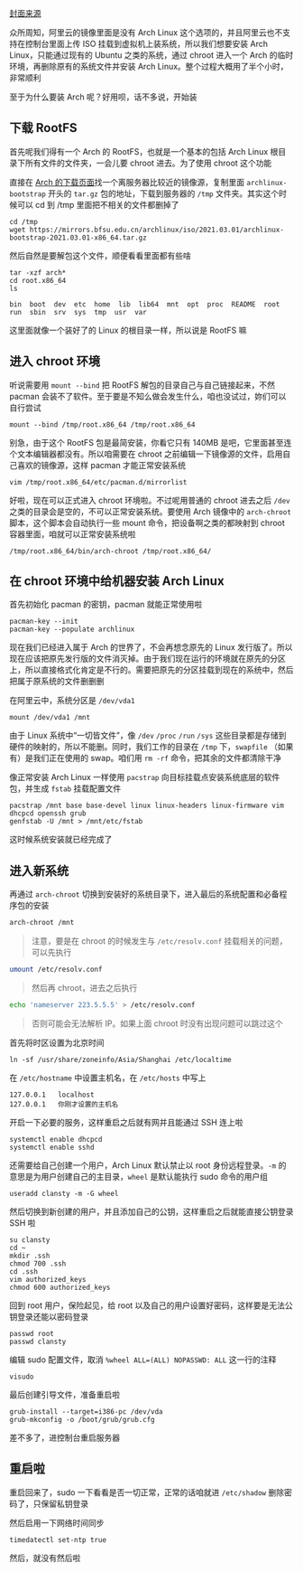 [封面来源](https://b23.tv/iq3jy5)

众所周知，阿里云的镜像里面是没有 Arch Linux 这个选项的，并且阿里云也不支持在控制台里面上传 ISO 挂载到虚拟机上装系统，所以我们想要安装 Arch Linux，只能通过现有的 Ubuntu 之类的系统，通过 chroot 进入一个 Arch 的临时环境，再删除原有的系统文件并安装 Arch Linux。整个过程大概用了半个小时，非常顺利

至于为什么要装 Arch 呢？好用呗，话不多说，开始装

## 下载 RootFS

首先呢我们得有一个 Arch 的 RootFS，也就是一个基本的包括 Arch Linux 根目录下所有文件的文件夹，一会儿要 chroot 进去。为了使用 chroot 这个功能

直接在 [Arch 的下载页面](https://archlinux.org/download/)找一个离服务器比较近的镜像源，复制里面 `archlinux-bootstrap` 开头的 `tar.gz` 包的地址，下载到服务器的 `/tmp` 文件夹。其实这个时候可以 cd 到 /tmp 里面把不相关的文件都删掉了

```shell
cd /tmp
wget https://mirrors.bfsu.edu.cn/archlinux/iso/2021.03.01/archlinux-bootstrap-2021.03.01-x86_64.tar.gz
```

然后自然是要解包这个文件，顺便看看里面都有些啥

```shell
tar -xzf arch*
cd root.x86_64
ls
```

```
bin  boot  dev  etc  home  lib  lib64  mnt  opt  proc  README  root  run  sbin  srv  sys  tmp  usr  var
```

这里面就像一个装好了的 Linux 的根目录一样，所以说是 RootFS 嘛

## 进入 chroot 环境

听说需要用 `mount --bind` 把 RootFS 解包的目录自己与自己链接起来，不然 pacman 会装不了软件。至于要是不知么做会发生什么，咱也没试过，妳们可以自行尝试

```shell
mount --bind /tmp/root.x86_64 /tmp/root.x86_64
```

别急，由于这个 RootFS 包是最简安装，你看它只有 140MB 是吧，它里面甚至连个文本编辑器都没有。所以咱需要在 chroot 之前编辑一下镜像源的文件，启用自己喜欢的镜像源，这样 pacman 才能正常安装系统

```shell
vim /tmp/root.x86_64/etc/pacman.d/mirrorlist
```

好啦，现在可以正式进入 chroot 环境啦。不过呢用普通的 chroot 进去之后 `/dev` 之类的目录会是空的，不可以正常安装系统。要使用 Arch 镜像中的 `arch-chroot` 脚本，这个脚本会自动执行一些 mount 命令，把设备啊之类的都映射到 chroot 容器里面，咱就可以正常安装系统啦

```shell
/tmp/root.x86_64/bin/arch-chroot /tmp/root.x86_64/
```

## 在 chroot 环境中给机器安装 Arch Linux

首先初始化 pacman 的密钥，pacman 就能正常使用啦

```shell
pacman-key --init
pacman-key --populate archlinux
```

现在我们已经进入属于 Arch 的世界了，不会再想念原先的 Linux 发行版了。所以现在应该把原先发行版的文件消灭掉。由于我们现在运行的环境就在原先的分区上，所以直接格式化肯定是不行的。需要把原先的分区挂载到现在的系统中，然后把属于原系统的文件删删删

在阿里云中，系统分区是 `/dev/vda1`

```shell
mount /dev/vda1 /mnt
```

由于 Linux 系统中“一切皆文件”，像 `/dev` `/proc` `/run` `/sys` 这些目录都是存储到硬件的映射的，所以不能删。同时，我们工作的目录在 `/tmp` 下，`swapfile` （如果有）是我们正在使用的 swap。咱们用 `rm -rf` 命令，把其余的文件都清除干净

像正常安装 Arch Linux 一样使用 `pacstrap` 向目标挂载点安装系统底层的软件包，并生成 `fstab` 挂载配置文件

```shell
pacstrap /mnt base base-devel linux linux-headers linux-firmware vim dhcpcd openssh grub
genfstab -U /mnt > /mnt/etc/fstab
```

这时候系统安装就已经完成了

## 进入新系统

再通过 `arch-chroot` 切换到安装好的系统目录下，进入最后的系统配置和必备程序包的安装

```bash
arch-chroot /mnt
```

> 注意，要是在 chroot 的时候发生与 `/etc/resolv.conf` 挂载相关的问题，可以先执行

```bash
umount /etc/resolv.conf
```

> 然后再 chroot，进去之后执行

```bash
echo 'nameserver 223.5.5.5' > /etc/resolv.conf
```

> 否则可能会无法解析 IP。如果上面 chroot 时没有出现问题可以跳过这个

首先将时区设置为北京时间

```shell
ln -sf /usr/share/zoneinfo/Asia/Shanghai /etc/localtime
```

在 `/etc/hostname` 中设置主机名，在 `/etc/hosts` 中写上

```
127.0.0.1	localhost
127.0.0.1	你刚才设置的主机名
```

开启一下必要的服务，这样重启之后就有网并且能通过 SSH 连上啦

```shell
systemctl enable dhcpcd
systemctl enable sshd
```

还需要给自己创建一个用户，Arch Linux 默认禁止以 root 身份远程登录。`-m` 的意思是为用户创建自己的主目录，`wheel` 是默认能执行 sudo 命令的用户组

```shell
useradd clansty -m -G wheel
```

然后切换到新创建的用户，并且添加自己的公钥，这样重启之后就能直接公钥登录 SSH 啦

```shell
su clansty
cd ~
mkdir .ssh
chmod 700 .ssh
cd .ssh
vim authorized_keys
chmod 600 authorized_keys
```

回到 root 用户，保险起见，给 root 以及自己的用户设置好密码，这样要是无法公钥登录还能以密码登录

```shell
passwd root
passwd clansty
```

编辑 sudo 配置文件，取消 `%wheel ALL=(ALL) NOPASSWD: ALL` 这一行的注释

```shell
visudo
```

最后创建引导文件，准备重启啦

```shell
grub-install --target=i386-pc /dev/vda
grub-mkconfig -o /boot/grub/grub.cfg
```

差不多了，进控制台重启服务器

## 重启啦

重启回来了，sudo 一下看看是否一切正常，正常的话咱就进 `/etc/shadow` 删除密码了，只保留私钥登录

然后启用一下网络时间同步

```shell
timedatectl set-ntp true
```

然后，就没有然后啦
